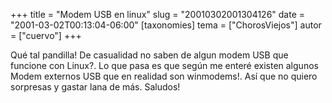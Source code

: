 +++
title = "Modem USB en linux"
slug = "20010302001304126"
date = "2001-03-02T00:13:04-06:00"
[taxonomies]
tema = ["ChorosViejos"]
autor = ["cuervo"]
+++

Qué tal pandilla!
De casualidad no saben de algun modem USB que funcione con Linux?. Lo
que pasa es que según me enteré existen algunos Modem externos USB que
en realidad son winmodems!. Así que no quiero sorpresas y gastar lana de
más.
Saludos!

